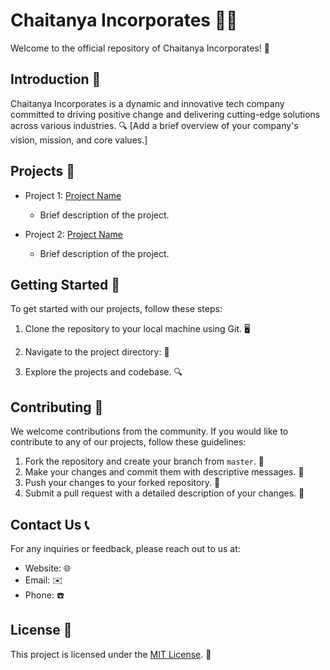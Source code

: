 # Chaitanya Incorporates 👨‍💼

Welcome to the official repository of Chaitanya Incorporates! 🚀

## Introduction 🌟

Chaitanya Incorporates is a dynamic and innovative tech company committed to driving positive change and delivering cutting-edge solutions across various industries. 🔍 [Add a brief overview of your company's vision, mission, and core values.]

## Projects 📂

- Project 1: [Project Name](project_url)
  - Brief description of the project.

- Project 2: [Project Name](project_url)
  - Brief description of the project.

## Getting Started 🏁

To get started with our projects, follow these steps:

1. Clone the repository to your local machine using Git. 🖥️

2. Navigate to the project directory: 📁

3. Explore the projects and codebase. 🔍

## Contributing 🤝

We welcome contributions from the community. If you would like to contribute to any of our projects, follow these guidelines:

1. Fork the repository and create your branch from `master`. 🍴
2. Make your changes and commit them with descriptive messages. 💬
3. Push your changes to your forked repository. 🚀
4. Submit a pull request with a detailed description of your changes. 📩

## Contact Us 📞

For any inquiries or feedback, please reach out to us at:

- Website:  🌐
- Email:  ✉️
- Phone:  ☎️

## License 📜

This project is licensed under the [MIT License](LICENSE). 📝
